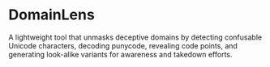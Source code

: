 # DomainLens
A lightweight tool that unmasks deceptive domains by detecting confusable Unicode characters, decoding punycode, revealing code points, and generating look-alike variants for awareness and takedown efforts.

